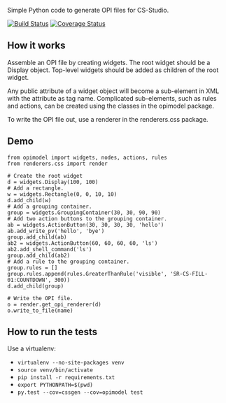 Simple Python code to generate OPI files for CS-Studio.

[![Build Status](https://travis-ci.org/willrogers/cssgen.svg?branch=master)](https://travis-ci.org/willrogers/cssgen)
[![Coverage Status](https://coveralls.io/repos/github/willrogers/cssgen/badge.svg?branch=master)](https://coveralls.io/github/willrogers/cssgen?branch=master)


## How it works

Assemble an OPI file by creating widgets.  The root widget should be a Display object.  Top-level widgets should be added as children of the root widget.

Any public attribute of a widget object will become a sub-element in XML with the attribute as tag name.  Complicated sub-elements, such as rules and actions, can be created using the classes in the opimodel package.

To write the OPI file out, use a renderer in the renderers.css package.

## Demo

    from opimodel import widgets, nodes, actions, rules
    from renderers.css import render

    # Create the root widget
    d = widgets.Display(100, 100)
    # Add a rectangle.
    w = widgets.Rectangle(0, 0, 10, 10)
    d.add_child(w)
    # Add a grouping container.
    group = widgets.GroupingContainer(30, 30, 90, 90)
    # Add two action buttons to the grouping container.
    ab = widgets.ActionButton(30, 30, 30, 30, 'hello')
    ab.add_write_pv('hello', 'bye')
    group.add_child(ab)
    ab2 = widgets.ActionButton(60, 60, 60, 60, 'ls')
    ab2.add_shell_command('ls')
    group.add_child(ab2)
    # Add a rule to the grouping container.
    group.rules = []
    group.rules.append(rules.GreaterThanRule('visible', 'SR-CS-FILL-01:COUNTDOWN', 300))
    d.add_child(group)

    # Write the OPI file.
    o = render.get_opi_renderer(d)
    o.write_to_file(name)

## How to run the tests

Use a virtualenv:

* `virtualenv --no-site-packages venv`
* `source venv/bin/activate`
* `pip install -r requirements.txt`
* `export PYTHONPATH=$(pwd)`
* `py.test --cov=cssgen --cov=opimodel test`
